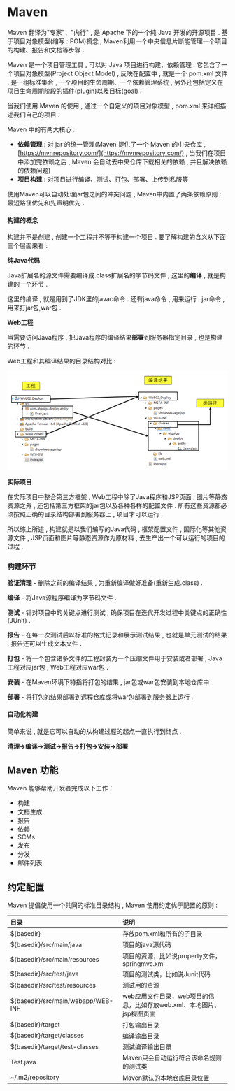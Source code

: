 # Maven

Maven 翻译为"专家"、"内行" , 是 Apache 下的一个纯 Java 开发的开源项目 . 基于项目对象模型\(缩写 : POM\)概念 , Maven利用一个中央信息片断能管理一个项目的构建、报告和文档等步骤 .

Maven 是一个项目管理工具 , 可以对 Java 项目进行构建、依赖管理 . 它包含了一个项目对象模型\(Project Object Model\) , 反映在配置中 , 就是一个 pom.xml 文件 . 是一组标准集合 , 一个项目的生命周期、一个依赖管理系统 , 另外还包括定义在项目生命周期阶段的插件\(plugin\)以及目标\(goal\) .

当我们使用 Maven 的使用 , 通过一个自定义的项目对象模型 , pom.xml 来详细描述我们自己的项目 .

Maven 中的有两大核心 :

* **依赖管理** : 对 jar 的统一管理\(Maven 提供了一个 Maven 的中央仓库 , [https://mvnrepository.com/](https://mvnrepository.com/) , 当我们在项目中添加完依赖之后 , Maven 会自动去中央仓库下载相关的依赖 , 并且解决依赖的依赖问题\)
* **项目构建** : 对项目进行编译、测试、打包、部署、上传到私服等

使用Maven可以自动处理jar包之间的冲突问题 , Maven中内置了两条依赖原则 : 最短路径优先和先声明优先 .

#### 构建的概念

构建并不是创建 , 创建一个工程并不等于构建一个项目 . 要了解构建的含义从下面三个层面来看 :

**纯Java代码**

Java扩展名的源文件需要编译成.class扩展名的字节码文件 , 这里的**编译** , 就是构建的一个环节 .

这里的编译 , 就是用到了JDK里的javac命令 . 还有java命令 , 用来运行 . jar命令 , 用来打jar包,war包 .

**Web工程**

当需要访问Java程序 , 把Java程序的编译结果**部署**到服务器指定目录 , 也是构建的环节 .

Web工程和其编译结果的目录结构对比 :

![](/assets/duibijieguo.png)

**实际项目**

在实际项目中整合第三方框架 , Web工程中除了Java程序和JSP页面 , 图片等静态资源之外 , 还包括第三方框架的jar包以及各种各样的配置文件 . 所有这些资源都必须按照正确的目录结构部署到服务器上 , 项目才可以运行 .

所以综上所述 , 构建就是以我们编写的Java代码 , 框架配置文件 , 国际化等其他资源文件 , JSP页面和图片等静态资源作为原材料 , 去生产出一个可以运行的项目的过程 .

### 构建环节

**验证清理** - 删除之前的编译结果 , 为重新编译做好准备\(重新生成.class\) .

**编译** - 将Java源程序编译为字节码文件 .

**测试** - 针对项目中的关键点进行测试 , 确保项目在迭代开发过程中关键点的正确性\(JUnit\) .

**报告** - 在每一次测试后以标准的格式记录和展示测试结果 , 也就是单元测试的结果 , 报告还可以生成文本文件 .

**打包** - 将一个包含诸多文件的工程封装为一个压缩文件用于安装或者部署 , Java工程对应jar包 , Web工程对应war包 .

**安装** - 在Maven环境下特指将打包的结果 , jar包或war包安装到本地仓库中 .

**部署** - 将打包的结果部署到远程仓库或将war包部署到服务器上运行 . 

#### 自动化构建

简单来说 , 就是它可以自动的从构建过程的起点一直执行到终点 . 

**清理-&gt;编译-&gt;测试-&gt;报告-&gt;打包-&gt;安装-&gt;部署**

## Maven 功能

Maven 能够帮助开发者完成以下工作：

* 构建
* 文档生成
* 报告
* 依赖
* SCMs
* 发布
* 分发
* 邮件列表

## 约定配置

Maven 提倡使用一个共同的标准目录结构 , Maven 使用约定优于配置的原则 :

| 目录 | 说明 |
| :--- | :--- |
| ${basedir} | 存放pom.xml和所有的子目录 |
| ${basedir}/src/main/java | 项目的java源代码 |
| ${basedir}/src/main/resources | 项目的资源，比如说property文件，springmvc.xml |
| ${basedir}/src/test/java | 项目的测试类，比如说Junit代码 |
| ${basedir}/src/test/resources | 测试用的资源 |
| ${basedir}/src/main/webapp/WEB-INF | web应用文件目录，web项目的信息，比如存放web.xml、本地图片、jsp视图页面 |
| ${basedir}/target | 打包输出目录 |
| ${basedir}/target/classes | 编译输出目录 |
| ${basedir}/target/test-classes | 测试编译输出目录 |
| Test.java | Maven只会自动运行符合该命名规则的测试类 |
| ~/.m2/repository | Maven默认的本地仓库目录位置 |



